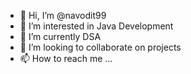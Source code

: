 - 👋 Hi, I’m @navodit99
- 👀 I’m interested in Java Development
- 🌱 I’m currently DSA
- 💞️ I’m looking to collaborate on projects
- 📫 How to reach me ...

<!---
navodit99/navodit99 is a ✨ special ✨ repository because its `README.md` (this file) appears on your GitHub profile.
You can click the Preview link to take a look at your changes.
--->
